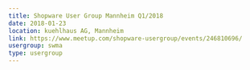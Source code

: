 ```yaml
---
title: Shopware User Group Mannheim Q1/2018
date: 2018-01-23
location: kuehlhaus AG, Mannheim
link: https://www.meetup.com/shopware-usergroup/events/246810696/
usergroup: swma
type: usergroup
---
```

